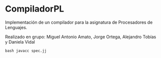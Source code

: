 # CompiladorPL
Implementación de un compilador para la asignatura de Procesadores de Lenguajes.

Realizado en grupo: Miguel Antonio Amato, Jorge Ortega, Alejandro Tobías y Daniela Vidal

    bash javacc spec.jj   
    
